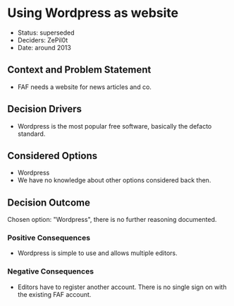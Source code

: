 # Using Wordpress as website

* Status: superseded
* Deciders: ZePil0t
* Date: around 2013

## Context and Problem Statement

* FAF needs a website for news articles and co.

## Decision Drivers <!-- optional -->

* Wordpress is the most popular free software, basically the defacto standard.

## Considered Options

* Wordpress
* We have no knowledge about other options considered back then.

## Decision Outcome

Chosen option: "Wordpress", there is no further reasoning documented.

### Positive Consequences <!-- optional -->

* Wordpress is simple to use and allows multiple editors.

### Negative Consequences <!-- optional -->

* Editors have to register another account. There is no single sign on with the existing FAF account.
